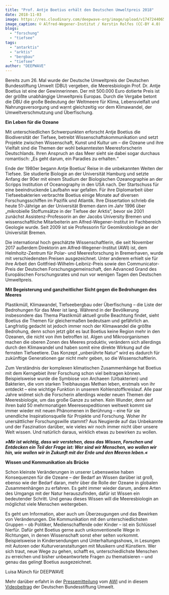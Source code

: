 ```yaml
---
title: "Prof. Antje Boetius erhält den Deutschen Umweltpreis 2018"
date: 2018-11-03
image: https://res.cloudinary.com/deepwave-org/image/upload/v1747244065/deepwave.org/meeresbiologin-antje-boetius-1.jpg
image_caption: © Alfred-Wegener-Institut / Kerstin Rolfes (CC-BY 4.0)
blogs: 
  - "forschung"
  - "tiefsee"
tags: 
  - "antarktis"
  - "arktis"
  - "bergbau"
  - "tiefsee"
author: "DEEPWAVE"
---
```


Bereits zum 26. Mal wurde der Deutsche Umweltpreis der Deutschen Bundesstiftung Umwelt (DBU) vergeben, die Meeresbiologin Prof. Dr. Antje Boetius ist eine der Gewinnerinnen. Der mit 500.000 Euro dotierte Preis ist der größte unabhängige Umweltpreis Europas. Durch die Vergabe betont die DBU die große Bedeutung der Weltmeere für Klima, Lebensvielfalt und Nahrungsversorgung und warnt gleichzeitig vor dem Klimawandel, der Umweltverschmutzung und Überfischung.

**Ein Leben für die Ozeane**

Mit unterschiedlichen Schwerpunkten erforscht Antje Boetius die Biodiversität der Tiefsee, betreibt Wissenschaftskommunikation und setzt Projekte zwischen Wissenschaft, Kunst und Kultur um – die Ozeane und ihre Vielfalt sind die Themen der wohl bekanntesten Meeresforscherin Deutschlands. Ihren Anspruch an das Meer sieht sie dabei sogar durchaus romantisch: „Es geht darum, ein Paradies zu erhalten.“

Ende der 1980er begann Antje Boetius‘ Reise in die unbekannten Weiten der Tiefsee. Sie studierte Biologie an der Universität Hamburg und setzte Anfang der 90er mit einem Studium der Biologischen Ozeanographie an der Scripps Institution of Oceanography in den USA nach. Der Startschuss für eine beeindruckende Laufbahn war gefallen. Für ihre Diplomarbeit über Tiefseebakterien verbrachte Boetius einige Monate auf diversen Forschungsschiffen im Pazifik und Atlantik. Ihre Dissertation schrieb die heute 51-Jährige an der Universität Bremen dann im Jahr 1996 über „mikrobielle Stoffumsätze in der Tiefsee der Arktis“, bevor sie 2001 zunächst Assistenz-Professorin an der Jacobs University Bremen und wissenschaftliche Mitarbeiterin am Alfred-Wegener-Institut im Fachbereich Geologie wurde. Seit 2009 ist sie Professorin für Geomikrobiologie an der Universität Bremen.

Die international hoch geschätzte Wissenschaftlerin, die seit November 2017 außerdem Direktorin am Alfred-Wegener-Institut (AWI) ist, dem Helmholtz-Zentrum für Polar- und Meeresforschung in Bremerhaven, wurde mit verschiedensten Preisen ausgezeichnet. Unter anderem erhielt sie für ihre Arbeit den Gottfried-Wilhelm-Leibniz-Preis sowie den Communicator-Preis der Deutschen Forschungsgemeinschaft, den Advanced Grand des Europäischen Forschungsrates und nun vor wenigen Tagen den Deutschen Umweltpreis.

**Mit Begeisterung und ganzheitlicher Sicht gegen die Bedrohungen des Meeres**

Plastikmüll, Klimawandel, Tiefseebergbau oder Überfischung – die Liste der Bedrohungen für das Meer ist lang. Während in der Bevölkerung insbesondere das Thema Plastikmüll aktuell große Beachtung findet, sieht Boetius die Themen für gleichermaßen bedeutsam und gefährlich an. Langfristig gedacht ist jedoch immer noch der Klimawandel die größte Bedrohung, denn schon jetzt gibt es laut Boetius keine Region mehr in den Ozeanen, die nicht von ihm betroffen ist. Algen und Mikroorganismen machen die oberen Zonen des Meeres produktiv, verändern sich allerdings durch den Klimawandel und haben somit eine direkte Wirkung auf die fernsten Tiefseetiere. Das Konzept „unberührte Natur“ wird es dadurch für zukünftige Generationen gar nicht mehr geben, so die Wissenschaftlerin.

Zum Verständnis der komplexen klimatischen Zusammenhänge hat Boetius mit dem Kerngebiet ihrer Forschung schon viel beitragen können. Beispielsweise wurde die Symbiose von Archaeen (Urbakterien) und Bakterien, die vom starken Treibhausgas Methan leben, erstmals von ihr entdeckt – eine wichtige Funktion in unserem Kohlenstoffkreislauf. Alle paar Jahre widmet sich die Forscherin allerdings wieder neuen Themen der Meeresbiologie, um das große Ganze zu sehen. Kein Wunder, denn auf ihren bald 50 mehrmonatigen Meeresexpeditionen weltweit kommt sie immer wieder mit neuen Phänomenen in Berührung – eine für sie unendliche Inspirationsquelle für Projekte und Forschung. Woher ihr unersättlicher Forschungswille stammt? Aus Neugierde auf das Unbekannte und der Faszination darüber, wie vieles wir noch immer nicht über unsere Welt wissen. Und natürlich daraus, wirklich etwas zu bewirken zu wollen.

**_»Mir ist wichtig, dass wir verstehen, dass das Wissen, Forschen und Entdecken ein Teil der Frage ist: Wer sind wir Menschen, wo wollen wir hin, wie wollen wir in Zukunft mit der Erde und den Meeren leben.«_**

**Wissen und Kommunikation als Brücke**

Schon kleinste Veränderungen in unserer Lebensweise haben Konsequenzen für die Ozeane – der Bedarf an Wissen darüber ist groß, ebenso wie der Bedarf daran, mehr über die Rolle der Ozeane in globalen Zusammenhängen zu erfahren. Es geht immer wieder darum, andere Arten des Umgangs mit der Natur herauszufinden, dafür ist Wissen ein bedeutender Schritt. Und genau dieses Wissen will die Meeresbiologin an möglichst viele Menschen weitergeben.

Es geht um Information, aber auch um Überzeugungen und das Bewirken von Veränderungen. Die Kommunikation mit den unterschiedlichsten Gruppen – ob Politiker, Medienschaffende oder Kinder – ist ein Schlüssel hierfür. Dafür geht Boetius gerne auch unkonventionelle Wege in Richtungen, in denen Wissenschaft sonst eher selten vorkommt. Beispielsweise in Kindersendungen und Unterhaltungsshows, in Lesungen mit Autoren oder Kulturveranstaltungen mit Musikern und Künstlern. Wer sich traut, neue Wege zu gehen, schafft es, unterschiedlichste Menschen zu erreichen und bisher unbeantwortete Fragen zu thematisieren – und genau das gelingt Boetius ausgezeichnet.

Luisa Münch für DEEPWAVE

Mehr darüber erfahrt in der [Pressemitteilung](https://www.awi.de/ueber-uns/service/presse/presse-detailansicht/prof-antje-boetius-erhaelt-den-deutschen-umweltpreis-2018.html) vom [AWI](https://www.awi.de/) und in diesem [Videobeitrag](https://www.youtube.com/watch?v=qAUuNtN2dJE&feature=youtu.be&fbclid=IwAR1oOqsxyEKz_cTpFrHjkhwtLCknoLILtr8ETC-1pYFhNQ-fZxIJ-k7RC1Y) der Deutschen Bundesstiftung Umwelt.
